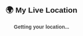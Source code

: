 <!DOCTYPE html>
<html>
<head>
  <title>Live Location on Map</title>
  <meta charset="utf-8">
  <meta name="viewport" content="width=device-width, initial-scale=1">
  <link
    rel="stylesheet"
    href="https://unpkg.com/leaflet@1.9.3/dist/leaflet.css" />
  <style>
    body {
      font-family: Arial, sans-serif;
      margin: 0;
      padding: 0;
      text-align: center;
    }

    h2 {
      margin: 20px 0;
    }

    #map {
      height: 90vh;
      width: 100%;
    }

    #status {
      margin: 10px;
      font-weight: bold;
      color: #444;
    }
  </style>
</head>
<body>

<h2>🌍 My Live Location</h2>
<div id="status">Getting your location...</div>
<div id="map"></div>

<script src="https://unpkg.com/leaflet@1.9.3/dist/leaflet.js"></script>
<script>
  const map = L.map('map').setView([0, 0], 2); // Default world view

  L.tileLayer('https://{s}.tile.openstreetmap.org/{z}/{x}/{y}.png', {
    attribution: '&copy; OpenStreetMap contributors'
  }).addTo(map);

  function showLocation(lat, lon) {
    map.setView([lat, lon], 13);
    L.marker([lat, lon]).addTo(map)
      .bindPopup("You are here!")
      .openPopup();
    document.getElementById("status").textContent = `Latitude: ${lat.toFixed(6)} | Longitude: ${lon.toFixed(6)}`;
  }

  function getLocation() {
    if (navigator.geolocation) {
      navigator.geolocation.getCurrentPosition(
        (pos) => {
          const lat = pos.coords.latitude;
          const lon = pos.coords.longitude;
          showLocation(lat, lon);
        },
        (err) => {
          document.getElementById("status").textContent = "❌ Location Error: " + err.message;
        }
      );
    } else {
      document.getElementById("status").textContent = "❌ Geolocation not supported.";
    }
  }

  window.onload = getLocation;
</script>

</body>
</html>

